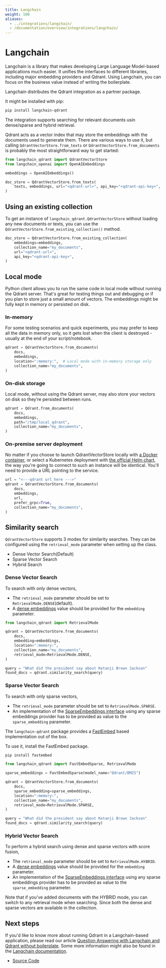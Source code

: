 ```yaml
---
title: Langchain
weight: 100
aliases:
  - ../integrations/langchain/
  - /documentation/overview/integrations/langchain/
---
```


# Langchain

Langchain is a library that makes developing Large Language Model-based applications much easier. It unifies the interfaces
to different libraries, including major embedding providers and Qdrant. Using Langchain, you can focus on the business value instead of writing the boilerplate.

Langchain distributes the Qdrant integration as a partner package.

It might be installed with pip:

```bash
pip install langchain-qdrant
```

The integration supports searching for relevant documents usin dense/sparse and hybrid retrieval.

Qdrant acts as a vector index that may store the embeddings with the documents used to generate them. There are various ways to use it, but calling `QdrantVectorStore.from_texts` or `QdrantVectorStore.from_documents` is probably the most straightforward way to get started:

```python
from langchain_qdrant import QdrantVectorStore
from langchain_openai import OpenAIEmbeddings

embeddings = OpenAIEmbeddings()

doc_store = QdrantVectorStore.from_texts(
    texts, embeddings, url="<qdrant-url>", api_key="<qdrant-api-key>", collection_name="texts"
)
```

## Using an existing collection

To get an instance of `langchain_qdrant.QdrantVectorStore` without loading any new documents or texts, you can use the `QdrantVectorStore.from_existing_collection()` method.

```python
doc_store = QdrantVectorStore.from_existing_collection(
    embeddings=embeddings,
    collection_name="my_documents",
    url="<qdrant-url>",
    api_key="<qdrant-api-key>",
)
```

## Local mode

Python client allows you to run the same code in local mode without running the Qdrant server. That's great for testing things
out and debugging or if you plan to store just a small amount of vectors. The embeddings might be fully kept in memory or
persisted on disk.

### In-memory

For some testing scenarios and quick experiments, you may prefer to keep all the data in memory only, so it gets lost when the
client is destroyed - usually at the end of your script/notebook.

```python
qdrant = QdrantVectorStore.from_documents(
    docs,
    embeddings,
    location=":memory:",  # Local mode with in-memory storage only
    collection_name="my_documents",
)
```

### On-disk storage

Local mode, without using the Qdrant server, may also store your vectors on disk so they’re persisted between runs.

```python
qdrant = Qdrant.from_documents(
    docs,
    embeddings,
    path="/tmp/local_qdrant",
    collection_name="my_documents",
)
```

### On-premise server deployment

No matter if you choose to launch QdrantVectorStore locally with [a Docker container](/documentation/guides/installation/), or
select a Kubernetes deployment with [the official Helm chart](https://github.com/qdrant/qdrant-helm), the way you're
going to connect to such an instance will be identical. You'll need to provide a URL pointing to the service.

```python
url = "<---qdrant url here --->"
qdrant = QdrantVectorStore.from_documents(
    docs,
    embeddings,
    url,
    prefer_grpc=True,
    collection_name="my_documents",
)
```

## Similarity search

`QdrantVectorStore` supports 3 modes for similarity searches. They can be configured using the `retrieval_mode` parameter when setting up the class.

- Dense Vector Search(Default)
- Sparse Vector Search
- Hybrid Search

### Dense Vector Search

To search with only dense vectors,

- The `retrieval_mode` parameter should be set to `RetrievalMode.DENSE`(default).
- A [dense embeddings](https://python.langchain.com/v0.2/docs/integrations/text_embedding/) value should be provided for the `embedding` parameter.

```py
from langchain_qdrant import RetrievalMode

qdrant = QdrantVectorStore.from_documents(
    docs,
    embedding=embeddings,
    location=":memory:",
    collection_name="my_documents",
    retrieval_mode=RetrievalMode.DENSE,
)

query = "What did the president say about Ketanji Brown Jackson"
found_docs = qdrant.similarity_search(query)
```

### Sparse Vector Search

To search with only sparse vectors,

- The `retrieval_mode` parameter should be set to `RetrievalMode.SPARSE`.
- An implementation of the [SparseEmbeddings interface](https://github.com/langchain-ai/langchain/blob/master/libs/partners/qdrant/langchain_qdrant/sparse_embeddings.py) using any sparse embeddings provider has to be provided as value to the `sparse_embedding` parameter.

The `langchain-qdrant` package provides a [FastEmbed](https://github.com/qdrant/fastembed) based implementation out of the box.

To use it, install the FastEmbed package.

```sh
pip install fastembed
```

```python
from langchain_qdrant import FastEmbedSparse, RetrievalMode

sparse_embeddings = FastEmbedSparse(model_name="Qdrant/BM25")

qdrant = QdrantVectorStore.from_documents(
    docs,
    sparse_embedding=sparse_embeddings,
    location=":memory:",
    collection_name="my_documents",
    retrieval_mode=RetrievalMode.SPARSE,
)

query = "What did the president say about Ketanji Brown Jackson"
found_docs = qdrant.similarity_search(query)
```

### Hybrid Vector Search

To perform a hybrid search using dense and sparse vectors with score fusion,

- The `retrieval_mode` parameter should be set to `RetrievalMode.HYBRID`.
- A [dense embeddings](https://python.langchain.com/v0.2/docs/integrations/text_embedding/) value should be provided for the `embedding` parameter.
- An implementation of the [SparseEmbeddings interface](https://github.com/langchain-ai/langchain/blob/master/libs/partners/qdrant/langchain_qdrant/sparse_embeddings.py) using any sparse embeddings provider has to be provided as value to the `sparse_embedding` parameter.

Note that if you've added documents with the HYBRID mode, you can switch to any retrieval mode when searching. Since both the dense and sparse vectors are available in the collection.

## Next steps

If you'd like to know more about running Qdrant in a Langchain-based application, please read our article
[Question Answering with Langchain and Qdrant without boilerplate](/articles/langchain-integration/). Some more information
might also be found in the [Langchain documentation](https://python.langchain.com/docs/integrations/vectorstores/qdrant).

- [Source Code](https://github.com/langchain-ai/langchain/tree/master/libs%2Fpartners%2Fqdrant)

